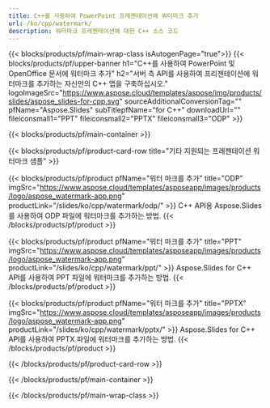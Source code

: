 ```yaml
---
title: C++를 사용하여 PowerPoint 프레젠테이션에 워터마크 추가
url: /ko/cpp/watermark/
description: 워터마크 프레젠테이션에 대한 C++ 소스 코드
---
```


{{< blocks/products/pf/main-wrap-class isAutogenPage="true">}}
{{< blocks/products/pf/upper-banner h1="C++를 사용하여 PowerPoint 및 OpenOffice 문서에 워터마크 추가" h2="서버 측 API를 사용하여 프리젠테이션에 워터마크를 추가하는 자신만의 C++ 앱을 구축하십시오." logoImageSrc="https://www.aspose.cloud/templates/aspose/img/products/slides/aspose_slides-for-cpp.svg" sourceAdditionalConversionTag="" pfName="Aspose.Slides" subTitlepfName="for C++" downloadUrl="" fileiconsmall1="PPT" fileiconsmall2="PPTX" fileiconsmall3="ODP" >}}

{{< blocks/products/pf/main-container >}}

{{< blocks/products/pf/product-card-row title="기타 지원되는 프레젠테이션 워터마크 샘플" >}}

{{< blocks/products/pf/product pfName="워터 마크를 추가" title="ODP" imgSrc="https://www.aspose.cloud/templates/asposeapp/images/products/logo/aspose_watermark-app.png" productLink="/slides/ko/cpp/watermark/odp/" >}}
C++ API용 Aspose.Slides를 사용하여 ODP 파일에 워터마크를 추가하는 방법.
{{< /blocks/products/pf/product >}}

{{< blocks/products/pf/product pfName="워터 마크를 추가" title="PPT" imgSrc="https://www.aspose.cloud/templates/asposeapp/images/products/logo/aspose_watermark-app.png" productLink="/slides/ko/cpp/watermark/ppt/" >}}
Aspose.Slides for C++ API를 사용하여 PPT 파일에 워터마크를 추가하는 방법.
{{< /blocks/products/pf/product >}}

{{< blocks/products/pf/product pfName="워터 마크를 추가" title="PPTX" imgSrc="https://www.aspose.cloud/templates/asposeapp/images/products/logo/aspose_watermark-app.png" productLink="/slides/ko/cpp/watermark/pptx/" >}}
Aspose.Slides for C++ API를 사용하여 PPTX 파일에 워터마크를 추가하는 방법.
{{< /blocks/products/pf/product >}}



{{< /blocks/products/pf/product-card-row >}}

{{< /blocks/products/pf/main-container >}}
    
{{< /blocks/products/pf/main-wrap-class >}}